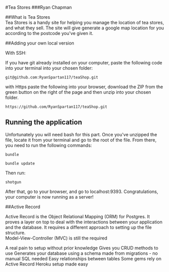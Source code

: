#Tea Stores
###Ryan Chapman

##What is Tea Stores  
Tea Stores is a handy site for helping you manage the location of tea stores, and what they sell. The site will give generate a google map location for you according to the postcode you've given it.



##Adding your own local version

With SSH:

If you have git already installed on your computer, paste the following code into your terminal into your chosen folder:

```
git@github.com:RyanSpartan117/teaShop.git

```

with Https paste the following into your browser, download the ZIP from the green button on the right of the page and then unzip into your chosen folder.

```
https://github.com/RyanSpartan117/teaShop.git

```


## Running the application

Unfortunately you will need bash for this part. Once you've unzipped the file, locate it from your terminal and go to the root of the file. From there, you need to run the following commands:

```
bundle 
```

``` 
bundle update
```

Then run:

```
shotgun
```
After that, go to your browser, and go to localhost:9393. Congratulations, your computer is now running as a server!


##Active Record

Active Record is the Object Relational Mapping (ORM) for Postgres. It proves a layer on top to deal with the interactions between your application and the database. It requires a different approach to setting up the file structure.  
Model-View-Controller (MVC) is still the required 

A real pain to setup without prior knowledge
Gives you CRUD methods to use
Generates your database using a schema made from migrations - no manual SQL needed
Easy relationships between tables
Some gems rely on Active Record
Heroku setup made easy